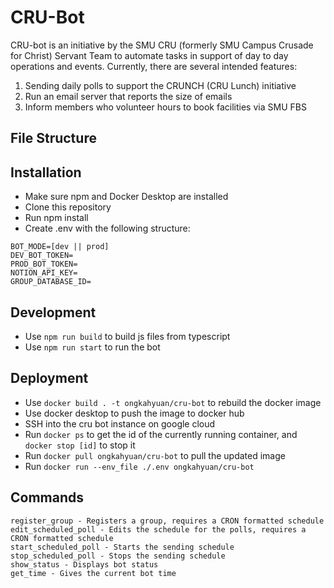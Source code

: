 # CRU-Bot
CRU-bot is an initiative by the SMU CRU (formerly SMU Campus Crusade for Christ) Servant Team to automate tasks in support of day to day operations and events. Currently, there are several intended features: 

1. Sending daily polls to support the CRUNCH (CRU Lunch) initiative 
2. Run an email server that reports the size of emails
3. Inform members who volunteer hours to book facilities via SMU FBS
 ## File Structure

## Installation
- Make sure npm and Docker Desktop are installed
- Clone this repository
- Run npm install
- Create .env with the following structure: 
```
BOT_MODE=[dev || prod]
DEV_BOT_TOKEN=
PROD_BOT_TOKEN=
NOTION_API_KEY=
GROUP_DATABASE_ID=
```
## Development
- Use `npm run build` to build js files from typescript
- Use `npm run start` to run the bot
## Deployment
- Use `docker build . -t ongkahyuan/cru-bot` to rebuild the docker image
- Use docker desktop to push the image to docker hub
- SSH into the cru bot instance on google cloud
- Run `docker ps` to get the id of the currently running container, and `docker stop [id]` to stop it
- Run `docker pull ongkahyuan/cru-bot` to pull the updated image
- Run `docker run --env_file ./.env ongkahyuan/cru-bot`
## Commands
````
register_group - Registers a group, requires a CRON formatted schedule
edit_scheduled_poll - Edits the schedule for the polls, requires a CRON formatted schedule
start_scheduled_poll - Starts the sending schedule
stop_scheduled_poll - Stops the sending schedule
show_status - Displays bot status
get_time - Gives the current bot time